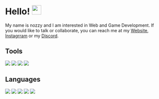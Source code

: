 # Hello! <img src="https://raw.githubusercontent.com/MartinHeinz/MartinHeinz/master/wave.gif" width="30px" height="30px">
My name is nozzy and I am interested in Web and Game Development. If you would like to talk or collaborate, you can reach me at my [Website](https://nozzy.epizy.com), [Instagrram](https://www.instagram.com/nozzyftw) or my [Discord](https://discord.gg/MmrYxKrZy3).

## Tools
![](https://img.shields.io/badge/OS-Windows-informational?style=flat&logo=windows&logoColor=white&color=0078D6) ![](https://img.shields.io/badge/Editor-VS%20Code-informational?style=flat&logo=visualstudiocode&logoColor=white&color=007ACC) ![](https://img.shields.io/badge/Editor-Visual%20Studio-informational?style=flat&logo=visualstudio&logoColor=white&color=5C2D91) ![](https://img.shields.io/badge/Editor-Unreal%20Engine-informational?style=flat&logo=unrealengine&logoColor=white&color=0E1128)

## Languages
![](https://img.shields.io/badge/Code-HTML-informational?style=flat&logo=html5&logoColor=white&color=E34F26) ![](https://img.shields.io/badge/Code-CSS-informational?style=flat&logo=css3&logoColor=white&color=1572B6) ![](https://img.shields.io/badge/Code-JavaScript-informational?style=flat&logo=javascript&logoColor=white&color=F7DF1E) ![](https://img.shields.io/badge/Code-C%23-informational?style=flat&logo=csharp&logoColor=white&color=239120) ![](https://img.shields.io/badge/Code-Node.js-informational?style=flat&logo=node.js&logoColor=white&color=339933) 


<!-- ![](https://img.shields.io/badge/<WORD_ON_LEFT>-<WORD_ON_RIGHT>-informational?style=flat&logo=<LOGO_NAME>&logoColor=white&color=2bbc8a) -->
<!---
nozzyFTW/nozzyFTW is a ✨ special ✨ repository because its `README.md` (this file) appears on your GitHub profile.
You can click the Preview link to take a look at your changes.
--->
